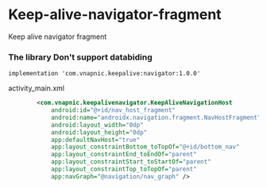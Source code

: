 # Keep-alive-navigator-fragment
Keep alive navigator fragment


### The library Don't support databiding


```
implementation 'com.vnapnic.keepalive:navigator:1.0.0'
```

activity_main.xml

```xml
        <com.vnapnic.keepalivenavigator.KeepAliveNavigationHost
            android:id="@+id/nav_host_fragment"
            android:name="androidx.navigation.fragment.NavHostFragment"
            android:layout_width="0dp"
            android:layout_height="0dp"
            app:defaultNavHost="true"
            app:layout_constraintBottom_toTopOf="@+id/bottom_nav"
            app:layout_constraintEnd_toEndOf="parent"
            app:layout_constraintStart_toStartOf="parent"
            app:layout_constraintTop_toTopOf="parent"
            app:navGraph="@navigation/nav_graph" />
```
